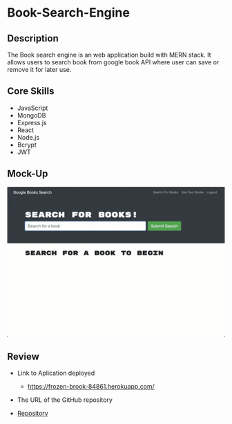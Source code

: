 # Book-Search-Engine



## Description
The Book search engine is an web application build with MERN stack. It allows users to search book from google book API where user can save or remove it for later use.


## Core Skills
* JavaScript
* MongoDB
* Express.js
* React
* Node.js
* Bcrypt
* JWT
 



## Mock-Up


![Online-shop ](./image/BSE.gif)


## Review

* Link to Aplication deployed
  * https://frozen-brook-84861.herokuapp.com/

* The URL of the GitHub repository 
* [Repository](https://github.com/Chrisolsen1993/Book-Search-Engine)
